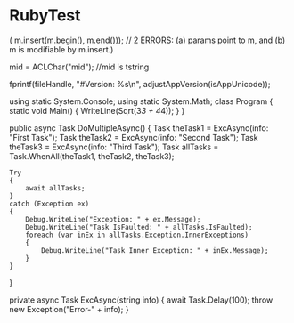 RubyTest
========

( m.insert(m.begin(), m.end()));   // 2 ERRORS: (a) params point to m, and (b) m is modifiable by m.insert.)

mid = ACLChar("mid");  //mid is tstring

fprintf(fileHandle, "#Version: %s\n", adjustAppVersion(isAppUnicode)); 


using static System.Console; 
using static System.Math;
class Program 
{ 
  static void Main() 
  { 
    WriteLine(Sqrt(3*3 + 4*4)); 
  } 
}


 public async Task DoMultipleAsync()
{
    Task theTask1 = ExcAsync(info: "First Task");
    Task theTask2 = ExcAsync(info: "Second Task");
    Task theTask3 = ExcAsync(info: "Third Task");
    Task allTasks = Task.WhenAll(theTask1, theTask2, theTask3);
    
    Try
    {
        await allTasks;
    }
    catch (Exception ex)
    {
        Debug.WriteLine("Exception: " + ex.Message);
        Debug.WriteLine("Task IsFaulted: " + allTasks.IsFaulted);
        foreach (var inEx in allTasks.Exception.InnerExceptions)
        {
            Debug.WriteLine("Task Inner Exception: " + inEx.Message);
        }
    }
}

private async Task ExcAsync(string info)
{
    await Task.Delay(100);
    throw new Exception("Error-" + info);
}


